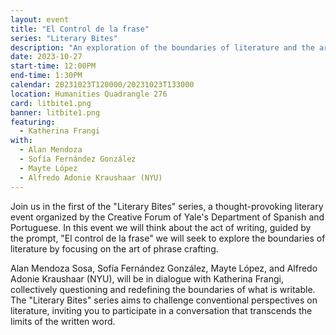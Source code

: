 ```yaml
---
layout: event
title: "El Control de la frase"
series: "Literary Bites"
description: "An exploration of the boundaries of literature and the art of phrase crafting"
date: 2023-10-27
start-time: 12:00PM
end-time: 1:30PM
calendar: 20231023T120000/20231023T133000
location: Humanities Quadrangle 276
card: litbite1.png
banner: litbite1.png
featuring:
  - Katherina Frangi
with:
  - Alan Mendoza
  - Sofía Fernández González
  - Mayte López
  - Alfredo Adonie Kraushaar (NYU)
---
```


Join us in the first of the "Literary Bites" series, a thought-provoking literary event organized by the Creative Forum of Yale's Department of Spanish and Portuguese. In this event we will think about the act of writing, guided by the prompt, "El control de la frase" we will seek to explore the boundaries of literature by focusing on the art of phrase crafting.

Alan Mendoza Sosa, Sofía Fernández González, Mayte López, and Alfredo Adonie Kraushaar (NYU), will be in dialogue with Katherina Frangi, collectively questioning and redefining the boundaries of what is writable. The "Literary Bites" series aims to challenge conventional perspectives on literature, inviting you to participate in a conversation that transcends the limits of the written word.

